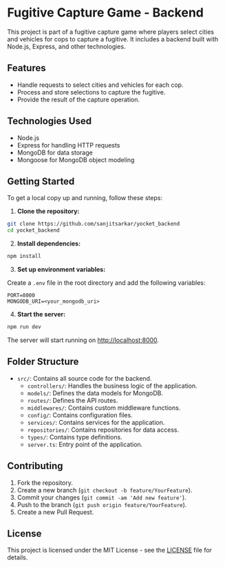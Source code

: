 # Fugitive Capture Game - Backend

This project is part of a fugitive capture game where players select cities and vehicles for cops to capture a fugitive. It includes a backend built with Node.js, Express, and other technologies.

## Features

- Handle requests to select cities and vehicles for each cop.
- Process and store selections to capture the fugitive.
- Provide the result of the capture operation.

## Technologies Used

- Node.js
- Express for handling HTTP requests
- MongoDB for data storage
- Mongoose for MongoDB object modeling

## Getting Started

To get a local copy up and running, follow these steps:

1. **Clone the repository:**

```bash
git clone https://github.com/sanjitsarkar/yocket_backend
cd yocket_backend
```

2. **Install dependencies:**

```bash
npm install
```

3. **Set up environment variables:**

Create a `.env` file in the root directory and add the following variables:

```plaintext
PORT=8000
MONGODB_URI=<your_mongodb_uri>
```

4. **Start the server:**

```bash
npm run dev
```

The server will start running on [http://localhost:8000](http://localhost:8000).

## Folder Structure

- `src/`: Contains all source code for the backend.
  - `controllers/`: Handles the business logic of the application.
  - `models/`: Defines the data models for MongoDB.
  - `routes/`: Defines the API routes.
  - `middlewares/`: Contains custom middleware functions.
  - `config/`: Contains configuration files.
  - `services/`: Contains services for the application.
  - `repositories/`: Contains repositories for data access.
  - `types/`: Contains type definitions.
  - `server.ts`: Entry point of the application.

## Contributing

1. Fork the repository.
2. Create a new branch (`git checkout -b feature/YourFeature`).
3. Commit your changes (`git commit -am 'Add new feature'`).
4. Push to the branch (`git push origin feature/YourFeature`).
5. Create a new Pull Request.

## License

This project is licensed under the MIT License - see the [LICENSE](./LICENSE) file for details.
